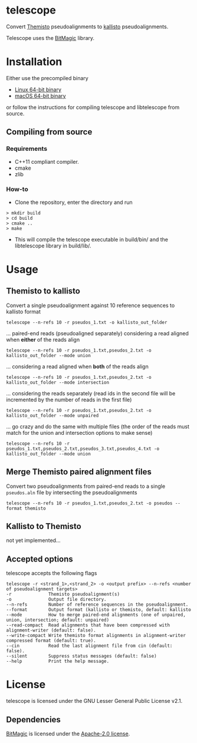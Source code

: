 # telescope
Convert [Themisto](https://github.com/algbio/Themisto)
pseudoalignments to [kallisto](https://github.com/pachterlab/kallisto)
pseudoalignments.

Telescope uses the [BitMagic](https://github.com/tlk00/BitMagic)
library.

# Installation
Either use the precompiled binary
* [Linux 64-bit binary](https://github.com/tmaklin/telescope/releases/download/v0.2.1/telescope-v0.2.1_linux_x86-64.tar.gz)
* [macOS 64-bit binary](https://github.com/tmaklin/telescope/releases/download/v0.2.1/telescope-v0.2.1_macOS_x86-64.tar.gz)

or follow the instructions for compiling telescope and libtelescope from source.

## Compiling from source
### Requirements
- C++11 compliant compiler.
- cmake
- zlib

### How-to
- Clone the repository, enter the directory and run
```
> mkdir build
> cd build
> cmake ..
> make
```
- This will compile the telescope executable in build/bin/ and the libtelescope library in build/lib/.

# Usage
## Themisto to kallisto
Convert a single pseudoalignment against 10 reference sequences to kallisto format
```
telescope --n-refs 10 -r pseudos_1.txt -o kallisto_out_folder
```
... paired-end reads (pseudoaligned separately) considering a read aligned when __either__ of the reads align
```
telescope --n-refs 10 -r pseudos_1.txt,pseudos_2.txt -o kallisto_out_folder --mode union
```
... considering a read aligned when __both__ of the reads align
```
telescope --n-refs 10 -r pseudos_1.txt,pseudos_2.txt -o kallisto_out_folder --mode intersection
```
... considering the reads separately (read ids in the second file will
be incremented by the number of reads in the first file)
```
telescope --n-refs 10 -r pseudos_1.txt,pseudos_2.txt -o kallisto_out_folder --mode unpaired
```
... go crazy and do the same with multiple files (the order of the
reads must match for the union and intersection options to make sense)
```
telescope --n-refs 10 -r pseudos_1.txt,pseudos_2.txt,pseudos_3.txt,pseudos_4.txt -o kallisto_out_folder --mode union
```

## Merge Themisto paired alignment files
Convert two pseudoalignments from paired-end reads to a single `pseudos.aln` file by intersecting the pseudoalignments
```
telescope --n-refs 10 -r pseudos_1.txt,pseudos_2.txt -o pseudos --format themisto
```

## Kallisto to Themisto
not yet implemented...

## Accepted options
telescope accepts the following flags
```
telescope -r <strand_1>,<strand_2> -o <output prefix> --n-refs <number of pseudoalignment targets>
-r              Themisto pseudoalignment(s)
-o	            Output file directory.
--n-refs        Number of reference sequences in the pseudoalignment.
--format	    Output format (kallisto or themisto, default: kallisto
--mode	        How to merge paired-end alignments (one of unpaired, union, intersection; default: unpaired)
--read-compact	Read alignments that have been compressed with alignment-writer (default: false).
--write-compact	Write themisto format alignments in alignment-writer compressed format (default: true).
--cin           Read the last alignment file from cin (default: false).
--silent	    Suppress status messages (default: false)
--help	        Print the help message.
```

# License
telescope is licensed under the GNU Lesser General Public License v2.1. 

## Dependencies
[BitMagic](https://github.com/tlk00/BitMagic) is licensed under the [Apache-2.0 license](https://opensource.org/licenses/Apache-2.0).
